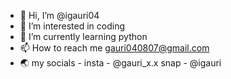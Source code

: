 - 👋 Hi, I’m @igauri04
- 👀 I’m interested in coding
- 🌱 I’m currently learning python
- 📫 How to reach me gauri040807@gmail.com
- 🌏 my socials - insta - @gauri_x.x
                  snap  - @igauri

<!---
igauri04/igauri04 is a ✨ special ✨ repository because its `README.md` (this file) appears on your GitHub profile.
You can click the Preview link to take a look at your changes.
--->
